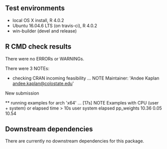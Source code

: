 ## Test environments
* local OS X install, R 4.0.2
* Ubuntu 16.04.6 LTS (on travis-ci), R 4.0.2
* win-builder (devel and release)

## R CMD check results
There were no ERRORs or WARNINGs.

There were 3 NOTEs:

* checking CRAN incoming feasibility ... NOTE
Maintainer: 'Andee Kaplan <andee.kaplan@colostate.edu>'

New submission

** running examples for arch 'x64' ... [17s] NOTE
Examples with CPU (user + system) or elapsed time > 10s
            user system elapsed
pp_weights 10.36   0.05   10.54


## Downstream dependencies
There are currently no downstream dependencies for this package.




